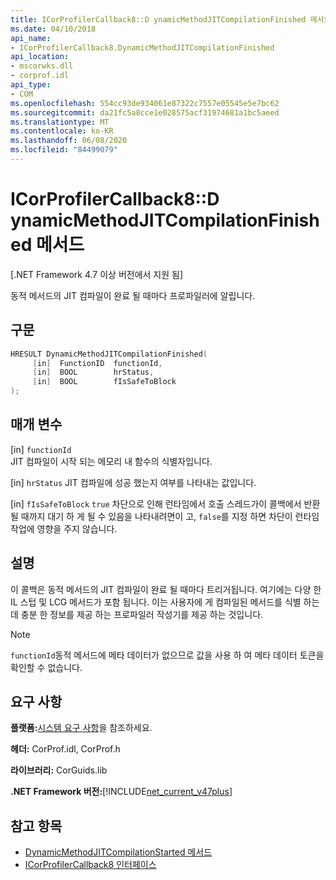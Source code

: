 ```yaml
---
title: ICorProfilerCallback8::D ynamicMethodJITCompilationFinished 메서드
ms.date: 04/10/2018
api_name:
- ICorProfilerCallback8.DynamicMethodJITCompilationFinished
api_location:
- mscorwks.dll
- corprof.idl
api_type:
- COM
ms.openlocfilehash: 554cc93de934061e87322c7557e05545e5e7bc62
ms.sourcegitcommit: da21fc5a8cce1e028575acf31974681a1bc5aeed
ms.translationtype: MT
ms.contentlocale: ko-KR
ms.lasthandoff: 06/08/2020
ms.locfileid: "84499079"
---
```

# <a name="icorprofilercallback8dynamicmethodjitcompilationfinished-method"></a>ICorProfilerCallback8::D ynamicMethodJITCompilationFinished 메서드
[.NET Framework 4.7 이상 버전에서 지원 됨]  
  
동적 메서드의 JIT 컴파일이 완료 될 때마다 프로파일러에 알립니다.  
  
## <a name="syntax"></a>구문  
  
```cpp  
HRESULT DynamicMethodJITCompilationFinished(  
     [in]  FunctionID  functionId,
     [in]  BOOL        hrStatus,
     [in]  BOOL        fIsSafeToBlock
);  
```  
  
## <a name="parameters"></a>매개 변수  
[in] `functionId`  
JIT 컴파일이 시작 되는 메모리 내 함수의 식별자입니다.

[in] `hrStatus` JIT 컴파일에 성공 했는지 여부를 나타내는 값입니다.

[in] `fIsSafeToBlock` 
 `true` 차단으로 인해 런타임에서 호출 스레드가이 콜백에서 반환 될 때까지 대기 하 게 될 수 있음을 나타내려면이 고, `false`를 지정 하면 차단이 런타임 작업에 영향을 주지 않습니다.  

## <a name="remarks"></a>설명  

이 콜백은 동적 메서드의 JIT 컴파일이 완료 될 때마다 트리거됩니다. 여기에는 다양 한 IL 스텁 및 LCG 메서드가 포함 됩니다. 이는 사용자에 게 컴파일된 메서드를 식별 하는 데 충분 한 정보를 제공 하는 프로파일러 작성기를 제공 하는 것입니다.

> [!NOTE]
> `functionId`동적 메서드에 메타 데이터가 없으므로 값을 사용 하 여 메타 데이터 토큰을 확인할 수 없습니다.

## <a name="requirements"></a>요구 사항  
 **플랫폼:**[시스템 요구 사항](../../get-started/system-requirements.md)을 참조하세요.  
  
 **헤더:** CorProf.idl, CorProf.h  
  
 **라이브러리:** CorGuids.lib  
  
 **.NET Framework 버전:**[!INCLUDE[net_current_v47plus](../../../../includes/net-current-v47plus.md)]  
  
## <a name="see-also"></a>참고 항목

- [DynamicMethodJITCompilationStarted 메서드](icorprofilercallback8-dynamicmethodjitcompilationstarted-method.md)
- [ICorProfilerCallback8 인터페이스](icorprofilercallback8-interface.md)

